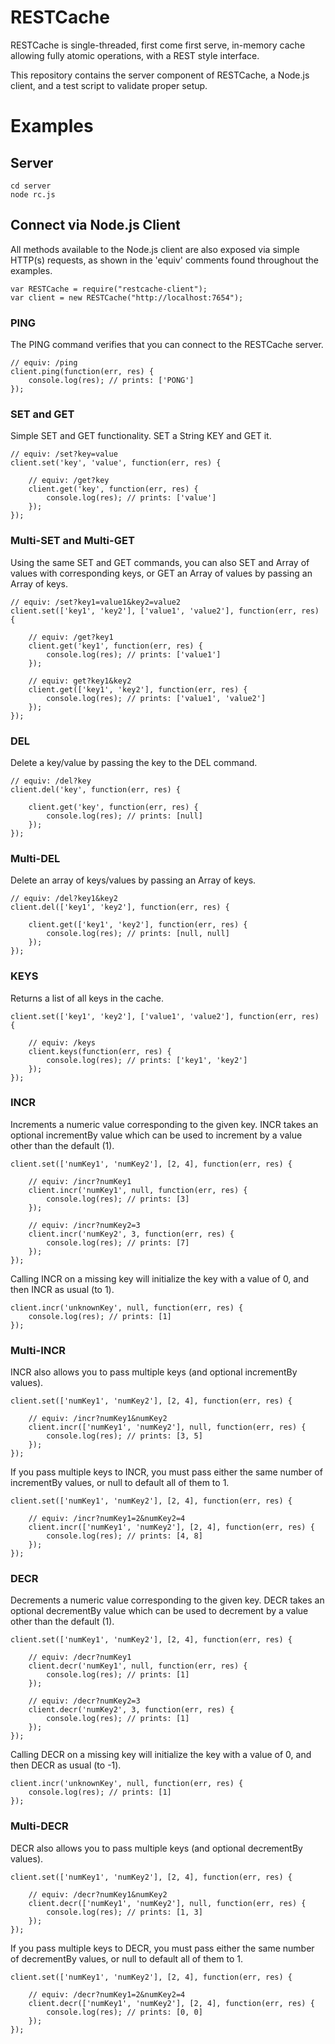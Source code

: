 RESTCache
=========

RESTCache is single-threaded, first come first serve, in-memory cache allowing fully atomic operations, with a REST style interface.

This repository contains the server component of RESTCache, a Node.js client, and a test script to validate proper setup.

# Examples

## Server

```node
cd server
node rc.js
```

## Connect via Node.js Client

All methods available to the Node.js client are also exposed via simple HTTP(s) requests, as shown in the 'equiv' comments found throughout the examples.

```node
var RESTCache = require("restcache-client");
var client = new RESTCache("http://localhost:7654");
```
### PING

The PING command verifies that you can connect to the RESTCache server.

```node
// equiv: /ping
client.ping(function(err, res) {
    console.log(res); // prints: ['PONG']
});

```

### SET and GET

Simple SET and GET functionality. SET a String KEY and GET it.

```node
// equiv: /set?key=value
client.set('key', 'value', function(err, res) {
    
    // equiv: /get?key
    client.get('key', function(err, res) {
        console.log(res); // prints: ['value']
    });
});
```

### Multi-SET and Multi-GET

Using the same SET and GET commands, you can also SET and Array of values with corresponding keys, or GET an Array of values by passing an Array of keys.

```node
// equiv: /set?key1=value1&key2=value2
client.set(['key1', 'key2'], ['value1', 'value2'], function(err, res) {
    
    // equiv: /get?key1
    client.get('key1', function(err, res) {
        console.log(res); // prints: ['value1']
    });
    
    // equiv: get?key1&key2
    client.get(['key1', 'key2'], function(err, res) {
        console.log(res); // prints: ['value1', 'value2']
    });
});
```

### DEL

Delete a key/value by passing the key to the DEL command.

```node
// equiv: /del?key
client.del('key', function(err, res) {

    client.get('key', function(err, res) {
        console.log(res); // prints: [null]
    });
});
```

### Multi-DEL

Delete an array of keys/values by passing an Array of keys.

```node
// equiv: /del?key1&key2
client.del(['key1', 'key2'], function(err, res) {

    client.get(['key1', 'key2'], function(err, res) {
        console.log(res); // prints: [null, null]
    });
});
```

### KEYS

Returns a list of all keys in the cache.

```node
client.set(['key1', 'key2'], ['value1', 'value2'], function(err, res) {

    // equiv: /keys
    client.keys(function(err, res) {
        console.log(res); // prints: ['key1', 'key2']
    });
});
```

### INCR

Increments a numeric value corresponding to the given key.
INCR takes an optional incrementBy value which can be used to increment by a value other than the default (1).

```node
client.set(['numKey1', 'numKey2'], [2, 4], function(err, res) {

    // equiv: /incr?numKey1
    client.incr('numKey1', null, function(err, res) {
        console.log(res); // prints: [3]
    });

    // equiv: /incr?numKey2=3
    client.incr('numKey2', 3, function(err, res) {
        console.log(res); // prints: [7]
    });
});
```

Calling INCR on a missing key will initialize the key with a value of 0, and then INCR as usual (to 1).

```node
client.incr('unknownKey', null, function(err, res) {
    console.log(res); // prints: [1]
});
```

### Multi-INCR

INCR also allows you to pass multiple keys (and optional incrementBy values).

```node
client.set(['numKey1', 'numKey2'], [2, 4], function(err, res) {

    // equiv: /incr?numKey1&numKey2
    client.incr(['numKey1', 'numKey2'], null, function(err, res) {
        console.log(res); // prints: [3, 5]
    });
});
```

If you pass multiple keys to INCR, you must pass either the same number of incrementBy values, or null to default all of them to 1.

```node
client.set(['numKey1', 'numKey2'], [2, 4], function(err, res) {

    // equiv: /incr?numKey1=2&numKey2=4
    client.incr(['numKey1', 'numKey2'], [2, 4], function(err, res) {
        console.log(res); // prints: [4, 8]
    });
});
```

### DECR

Decrements a numeric value corresponding to the given key.
DECR takes an optional decrementBy value which can be used to decrement by a value other than the default (1).

```node
client.set(['numKey1', 'numKey2'], [2, 4], function(err, res) {

    // equiv: /decr?numKey1
    client.decr('numKey1', null, function(err, res) {
        console.log(res); // prints: [1]
    });

    // equiv: /decr?numKey2=3
    client.decr('numKey2', 3, function(err, res) {
        console.log(res); // prints: [1]
    });
});
```

Calling DECR on a missing key will initialize the key with a value of 0, and then DECR as usual (to -1).

```node
client.incr('unknownKey', null, function(err, res) {
    console.log(res); // prints: [1]
});
```

### Multi-DECR

DECR also allows you to pass multiple keys (and optional decrementBy values).

```node
client.set(['numKey1', 'numKey2'], [2, 4], function(err, res) {

    // equiv: /decr?numKey1&numKey2
    client.decr(['numKey1', 'numKey2'], null, function(err, res) {
        console.log(res); // prints: [1, 3]
    });
});
```

If you pass multiple keys to DECR, you must pass either the same number of decrementBy values, or null to default all of them to 1.

```node
client.set(['numKey1', 'numKey2'], [2, 4], function(err, res) {

    // equiv: /decr?numKey1=2&numKey2=4
    client.decr(['numKey1', 'numKey2'], [2, 4], function(err, res) {
        console.log(res); // prints: [0, 0]
    });
});
```